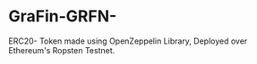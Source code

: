 # GraFin-GRFN-
ERC20- Token made using OpenZeppelin Library, Deployed over Ethereum's Ropsten Testnet.
